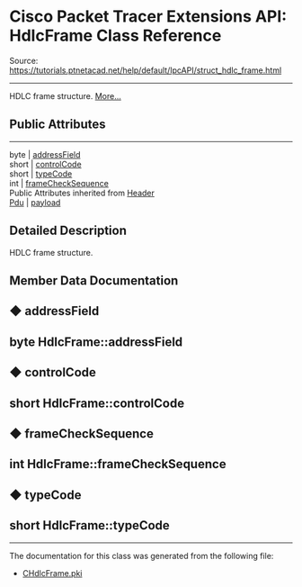 # Cisco Packet Tracer Extensions API: HdlcFrame Class Reference

Source: https://tutorials.ptnetacad.net/help/default/IpcAPI/struct_hdlc_frame.html

---

HDLC frame structure. [More...](struct_hdlc_frame.html#details)

##  Public Attributes  
  
---  
byte | [addressField](struct_hdlc_frame.html#a3ad4c96357ff583b96564c0b55125933)  
short | [controlCode](struct_hdlc_frame.html#a796d098eb40f2a10010915c6971a181b)  
short | [typeCode](struct_hdlc_frame.html#a5e57653619b92d0c5a6170271e51f2b8)  
int | [frameCheckSequence](struct_hdlc_frame.html#a4759edac2dcb5219ea97ec91a903205d)  
Public Attributes inherited from [Header](struct_header.html)  
[Pdu](struct_pdu.html) | [payload](struct_header.html#a07ee8693faef1e16c65765b5bcdc366d)  
  
## Detailed Description

HDLC frame structure. 

## Member Data Documentation

## ◆ addressField

byte HdlcFrame::addressField  
---  
  
## ◆ controlCode

short HdlcFrame::controlCode  
---  
  
## ◆ frameCheckSequence

int HdlcFrame::frameCheckSequence  
---  
  
## ◆ typeCode

short HdlcFrame::typeCode  
---  
  
* * *

The documentation for this class was generated from the following file:

  * [CHdlcFrame.pki](_c_hdlc_frame_8pki.html)


